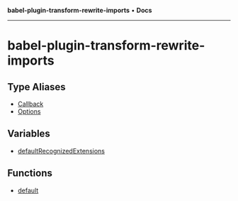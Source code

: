**babel-plugin-transform-rewrite-imports** • **Docs**

***

# babel-plugin-transform-rewrite-imports

## Type Aliases

- [Callback](type-aliases/Callback.md)
- [Options](type-aliases/Options.md)

## Variables

- [defaultRecognizedExtensions](variables/defaultRecognizedExtensions.md)

## Functions

- [default](functions/default.md)
